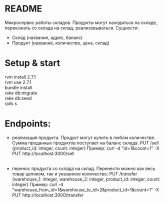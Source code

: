 # README

Микросервис работы складов. Продукты могут находиться на складе, переезжать со склада на склад, реализовываться. 
Сущности:
- Склад (название, адрес, баланс)
- Продукт (название, количество, цена, склад)

# Setup & start
rvm install 2.7.1
<br/>
rvm use 2.7.1
<br/>
bundle install
<br/>
rake db:migrate
<br/>
rake db:seed
<br/>
rails s

# Endpoints:

- реализация продукта. Продукт могут купить в любом количестве. Сумма проданных продуктов поступает на баланс склада.
PUT /sell {product_id: integer, count: integer}
Пример: curl -d "id=1&count=1" -X PUT http://localhost:3000/sell
<br/><br/>

- перенос продукта со склада на склад. Перенести можно как весь товар целиком, так и указанное количество;
PUT /transfer {warehouse_1: integer, warehouse_2: integer, product_id: integer, count: integer}
Пример: curl -d "warehouse_from_id=1&warehouse_to_id=2&product_id=1&count=1" -X PUT http://localhost:3000/transfer

